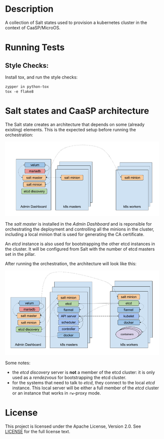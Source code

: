# Description

A collection of Salt states used to provision a kubernetes cluster
in the context of CaaSP/MicroOS.

# Running Tests

## Style Checks:

Install tox, and run the style checks:

    zypper in python-tox
    tox -e flake8

# Salt states and CaaSP architecture

The Salt state creates an architecture that depends on some (already existing) elements. This is the expected setup before running the orchestration:

![](docs/k8s-before-orchestration.png)

The _salt master_ is installed in the _Admin Dashboard_ and is reponsible for
orchestrating the deployment and controlling all the minions in the cluster,
including a local minion that is used for generating the CA certificate.

An _etcd_ instance is also used for bootstrapping the other etcd instances in
the cluster. It will be configured from Salt with the number of etcd masters
set in the pillar.

After running the orchestration, the architecture will look like this:

![](docs/k8s-after-orchestration.png)

Some notes:

* the _etcd discovery_ server is **not** a member of the etcd cluster: it is
  only used as a _rendezvous_ for bootstrapping the etcd cluster.
* for the systems that need to talk to _etcd_, they connect to the local _etcd_
  instance. This local server will be either a full member of the _etcd_
  cluster or an instance that works in `rw`-proxy mode.

# License

This project is licensed under the Apache License, Version 2.0. See
[LICENSE](https://github.com/kubic-project/salt/blob/master/LICENSE) for the full
license text.
